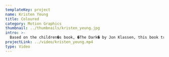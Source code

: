 ```yaml
---
templateKey: project
name: Kristen Yeung
title: Coloured
category: Motion Graphics
thumbnail: ../thumbnails/kristen_yeung.jpg
intro: >-
  Based on the children�s book, �The Dark� by Jon Klassen, this book trailer gives a glimpse into the character and the gist of the book. Utilizing hand-drawn animations, this book trailer attempts to use the concept of time and fear to engage viewers into reading the book.
projectLink: ../video/kristen_yeung.mp4
type: Video
---
```

